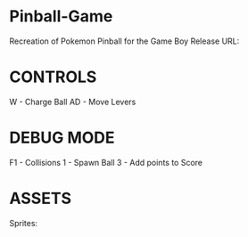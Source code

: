 # Pinball-Game
Recreation of Pokemon Pinball for the Game Boy
Release URL: 

# CONTROLS
W - Charge Ball
AD - Move Levers

# DEBUG MODE
F1 - Collisions
1 - Spawn Ball
3 - Add points to Score

# ASSETS
Sprites:



